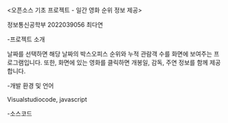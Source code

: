 <오픈소스 기초 프로젝트 - 일간 영화 순위 정보 제공>

정보통신공학부 2022039056 최다연

 
-프로젝트 소개 

날짜를 선택하면 해당 날짜의 박스오피스 순위와 누적 관람객 수를 화면에 보여주는 프로그램입니다. 또한, 화면에 있는 영화를 클릭하면 개봉일, 감독, 주연 정보를 함께 제공합니다.

-개발 환경 및 언어

Visualstudiocode, javascript

-소스코드
<!DOCTYPE html>
<html>
<head>
<meta charset="UTF-8">
<title>Insert title here</title>
<script src="http://code.jquery.com/jquery-3.6.0.min.js"></script>
<script>
            $(function() {
                let y = new Date();
                y.setDate(y.getDate()-1);
                let str = y.getFullYear() + "-"
                + ("0" + (y.getMonth() + 1)).slice(-2) + "-"
                + ("0" + y.getDate()).slice(-2);
                $("#date").attr("max",str);

                // 버튼의 클릭 이벤트
                $("#mybtn").click(function() {
                    let d = $("#date").val();//YYYY-MM-dd
                    const regex = /-/g;
                    let d_str = d.replace(regex,"")//YYYYMMdd 

                    let url = "http://kobis.or.kr/kobisopenapi/webservice/rest/boxoffice/searchDailyBoxOfficeList.json?key=f5eef3421c602c6cb7ea224104795888&targetDt="+d_str

                     $.getJSON(url, function(data) {
                         let movieList = data.boxOfficeResult.dailyBoxOfficeList;
                         $("#boxoffice").empty();
                         $("#boxoffice").append(d+" 박스 오피스 순위<br>");
                         for(let i in movieList){
                             $("#boxoffice").append("<div class='movie' id="+movieList[i].movieCd+">"+(parseInt(i)+1)+". "+movieList[i].movieNm+" / "+movieList[i].audiAcc+"명</div><hr>");
                             console.log(movieList[i].movieCd);
                         }
                        });
                });//button click
                //영화 제목 클릭시 영화 정보 출력
                $("#boxoffice").on("click",".movie", function(){
                    let d = $(this);
                    let movieCd = d.attr("id");
                    let url = "http://www.kobis.or.kr/kobisopenapi/webservice/rest/movie/searchMovieInfo.json?key=f5eef3421c602c6cb7ea224104795888&movieCd="+movieCd;
                    $.getJSON(url,function(res){
                        let movie = res.movieInfoResult.movieInfo;
                        d.append("<hr>");
                        d.append("개봉일 : "+movie.openDt+"<br>");
                        d.append("감독 : "+movie.directors[0].peopleNm+"<br>");
                        d.append("주연 : "+movie.actors[0].peopleNm+", "+movie.actors[1].peopleNm+", "+movie.actors[2].peopleNm);
                        d.append("<hr>");

                    })
                })
            });//ready
        </script>

</head>
<body>
<input type="date" id="date"><button id="mybtn">확인</button>
<div id="boxoffice">
    박스 오피스 순위<br>
</div>
</body>
</html>
